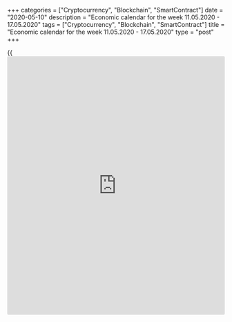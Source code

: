 +++
categories = ["Cryptocurrency", "Blockchain", "SmartContract"]
date = "2020-05-10"
description = "Economic calendar for the week 11.05.2020 - 17.05.2020"
tags = ["Cryptocurrency", "Blockchain", "SmartContract"]
title = "Economic calendar for the week 11.05.2020 - 17.05.2020"
type = "post"
+++

{{<iframe id="large-banner" src="https://www.bounty.group/#slide=7.0" width="100%" height="600" scrolling="no" style="border: 0px solid rgb(216, 221, 230); border-radius: 3px;">}}

May 9, 2020

May 10, 2020

Economic [calendar](https://www.fintechee.com/web-trader/) for the week 11.05.2020 – 17.05.2020Jana Kane

##  **Overview of the main events of the Forex economic [calendar](https://www.fintechee.com/web-trader/) for the
next trading week 11.05.2020 to 17.05.2020**

 **Trading on key Forex [news](https://www.letsplayfx.com/blog/forex-news-website/): we are expecting the publication of
important macro statistics from China, the US, Australia, Great Britain,
Germany, the Eurozone, as well as the results of the meeting of the RB
of New Zealand and its decision on the interest rate.**

Despite the decline on Friday, last week the dollar was still able to
strengthen. The DXY dollar index rose another 0.5% (about 50 points)
over the week, to 99.80 at the end of the trading day last Friday.

According to the Labor Department last Friday, in April, US unemployment
reached a record high of 14.7%, while the Non-Farm Payrolls fell by an
unprecedented 20.5 million, as the coronavirus epidemic damaged the
economy. It was the sharpest monthly drop since 1939. April unemployment
data broke the 1948 record when it reached 10.8%.

According to the US Department of Labor report, nearly 23 million people
received unemployment benefits during the week of April 19-25. The most
affected Americans were those with lower incomes.

Although companies are already resuming operations in some states, in
the longer term, the recovery of the world's largest economy will depend
on factors such as the development of the coronavirus situation and how
quickly consumers begin to return to work and spend money.

The US stock indices also rose last week. Investors are in a hurry to
jump in the departing train. Their optimism is fueled by hopes for a
quick recovery in the US economy after the restrictions on coronavirus
are lifted. Meanwhile, medical experts warn of the possibility of a
second wave of the epidemic if restrictions and quarantine are lifted
prematurely.

Another reason for serious concern for [investor](https://www.fintechee.com/tutorial-for-forex-trading/investor-mode/)s may be the growth of
geopolitical tensions in relations between Washington and Beijing
associated with the actions of China during the outbreak of coronavirus
in this country. The US President Donald Trump said last Wednesday that
he would “closely monitor” China’s fulfillment of its obligations under
the first-phase trade agreement concluded earlier this year, which
implies Beijing’s increase in purchases of US goods and services by $200
billion over the next two years.

Next week, [investor](https://www.fintechee.com/tutorial-for-forex-trading/investor-mode/)s will pay attention to the publication of important
macro statistics from China, the US, Australia, Great Britain, Germany,
the Eurozone, as well as the results of the meeting of the RB of New
Zealand and its decision on the interest rate.

 _ **Traders should pay attention to the following significant
macroeconomic data expected next week:**_

 *** during the coming week new events may be added to the [calendar](https://www.fintechee.com/web-trader/) and
scheduled events may be canceled**

 ****** **GMT time**

###  **Monday, May 11**

No important macro statistics planned to be released.

###  **Tuesday, May 12**

###  **(publication time not available) AUD Budget Plan**

During the Asian trading session, the Australian government will publish
an annual budget plan, which is likely to cause increased volatility in
the Australian dollar. However, the exact time of publication is
unknown.

###  **01:30 CNY Consumer Price Index (CPI)**

The National Bureau of Statistics of China will present data reflecting
the dynamics of consumer prices in China in April. Rising consumer
prices could trigger inflation acceleration, which could force the
People’s Bank of China to take measures aimed at tightening monetary
[policy](https://www.fintechee.com/policy/). The increase in consumer inflation may cause the yuan to rise, a
low result will put pressure on the yuan.

China's economy is the second largest in the world after the American.
Therefore, the publication of important macroeconomic indicators of this
country has a significant impact on world financial markets, primarily
on the position of the yuan, other Asian currencies, the dollar,
commodity currencies, as well as Chinese and Asian stock indices. China
is the largest buyer of commodities and a supplier to the global
commodity market of finished products of a wide range.

In January 2020, the growth of the consumer inflation index was at +1.4%
(+5.4% in annual [terms](https://www.fintechee.com/terms/)), in February +0.8% (+5.2% in annual [terms](https://www.fintechee.com/terms/)), and
in March the CPI index decreased by -1.2%, although it grew in annual
[terms](https://www.fintechee.com/terms/) by +4.3%.

Deterioration of macroeconomic indicators, including a decline in
consumer inflation, could negatively affect the yuan and commodity
currencies such as Canadian, Australian, and New Zealand dollars. This
is most true for the Australian dollar, since China is Australia's
largest trade and economic partner.

According to the forecast, it is expected that the Consumer Price Index
will continue to decline in April by -0.5% (+3.7% in annual [terms](https://www.fintechee.com/terms/)). The
growth of the consumer inflation index will positively affect the yuan,
as well as commodity currencies, primarily the Australian dollar.
However, a relative decrease in CPI may negatively impact them.

###  **12:30 USD Core Consumer Price Index (ex food and energy)**

Core Consumer Price Index (Core CPI) determines the change in prices of
a selected basket of goods and services for a given period and is a key
indicator for assessing inflation and changing consumer preferences.
Food and energy are excluded from this indicator for a more accurate
estimate. A high result strengthens the US dollar, while a low result
weakens it. In January, the value of the indicator amounted to +0.2%
(+2.3% in annual [terms](https://www.fintechee.com/terms/)), in February +0.2% and +2.4% (in annual [terms](https://www.fintechee.com/terms/)),
in March -0.1% (+2.1% in annual [terms](https://www.fintechee.com/terms/)). Forecast for April: -0.2% and
+1.7% (in annual [terms](https://www.fintechee.com/terms/)). If the data for April is weaker than the
forecast, then the dollar will most likely respond with a short-term
strong decline. Data better than forecast will strengthen the dollar.

###  **Wednesday, May 13**

###  **01:30 AUD Wages Index**

The Australian Bureau of Statistics will publish the wages index, an
indicator that measures the inflation of labor costs and the level of
demand for it. Analysis of the dynamics of wages is carried out using
the index method. WAGES INDEX is an indicator of the dynamics, increase
or decrease in the average monthly wages of workers and employees for a
certain period. The Reserve Bank of Australia pays great attention to
this indicator when deciding on the interest rate. In general, high
indicators are considered a positive factor for the AUD, and vice versa,
low index values ​​are a negative factor for the AUD. It is expected
that in the 1st quarter of 2020, the index will indicate wages growth in
Australia of +0.5% (versus +0.5% in the 1st, 2nd, 3rd and 4th quarters
of 2019). The Australian dollar is likely to react poorly to the
publication of this indicator if it coincides with the forecast.
Volatility may increase if the data differs from the forecast.

###  **02:00 NZD The decision of the Reserve Bank of New Zealand on the
interest rate. Accompanying statement**

After the bank management made a decision to lower the rate by 0.75%
during an unscheduled meeting on March 15, the current interest rate of
the Republic of New Zealand is at 0.25%. The management of the bank
explained its decision by the loss of momentum in the New Zealand
economy and the sharp slowdown in the global economy amid the
coronavirus pandemic.

"World economic activity continues to weaken, which reduces the demand
for goods and services from New Zealand. Increased uncertainty and a
decline in international trade contribute to a decrease in economic
growth in the trading partner countries," the RBNZ said in a recent
statement.

The RBNZ believes that wage growth remains weak. At the same time,
inflationary expectations are falling, and low levels of business
confidence indicate a slowdown in hiring and wages growth.

Restrained economic growth (New Zealand's GDP growth has slowed since
the second half of 2018) and a weakening labor market, as well as an
escalation of international trade wars and a worsening global economic
outlook, are pushing the Reserve Bank of New Zealand to keep interest
rates low. An additional and unforeseen risk for the world and New
Zealand economies was the epidemic of coronavirus in the world.

It is expected that at this meeting the RBNZ will not lower or raise the
rate, but may speak in favor of lowering it in the coming months in the
event of a worsening economic situation in the country and in the world.

In an accompanying statement, the RBNZ management will explain the
decision on the interest rate and comment on the economic conditions
that contributed to this decision.

At this time, the volatility in trading on the New Zealand dollar could
rise sharply.

Earlier, the RBNZ stated that against the backdrop of “a multitude of
uncertainty factors,” the monetary [policy](https://www.fintechee.com/policy/) “will remain soft in the
foreseeable future,” but “can be adjusted accordingly.” According to the
bank’s management, for a stable recovery of the New Zealand economy and
inflation growth “a lower New Zealand dollar rate is needed”.

The head of the RBNZ Adrian Orr is likely to once again confirm the
bank’s penchant for pursuing a soft monetary [policy](https://www.fintechee.com/policy/), which will preserve
the pressure on the New Zealand currency.

###  **03:00** **NZD Press conference of the RBNZ**

Earlier, the RBNZ stated that against the backdrop of “a multitude of
uncertainty factors,” the monetary [policy](https://www.fintechee.com/policy/) “will remain soft in the
foreseeable future,” but “can be adjusted accordingly.” For a stable
recovery of the New Zealand economy and rising inflation “a lower New
Zealand dollar rate is needed.”

The head of the RBNZ Adrian Orr is likely to once again confirm the
bank’s penchant for pursuing a soft monetary [policy](https://www.fintechee.com/policy/). His speeches often
serve as an unofficial source of information on the future direction of
the monetary [policy](https://www.fintechee.com/policy/) of the RBNZ. In any case, an increase in volatility
in New Zealand dollar quotes is expected during the RBNZ press
conference.

###  **06:00 GBP Industrial production**

This is a leading indicator of the manufacturing sector of the UK
economy. And since industrial production, together with consumer
spending, is the basis of the UK's GDP, the publication of this
indicator may cause a surge in volatility in the pound and the London
Stock Exchange. A high value is a positive factor for the GBP, and a low
value is negative. Forecast: industrial production declined in March by
-5.8% (against growth by +0.1% in February). If the data is confirmed or
is worse than the forecast, the pound will weaken in the foreign
exchange market.

###  **08:30 GBP UK's GDP for the 1st quarter (preliminary release)**

GDP is considered an indicator of the general state of the British
economy. A growing trend in GDP is considered positive for the GBP. UK's
GDP was one of the highest in the world until 2016, when the Brexit
referendum was held. After its growth slowed down, and with the onset of
the global coronavirus pandemic, the rate of growth of British GDP
switched to negative territory.

The forecast expects the UK annual GDP to have decreased by -2% in the
1st quarter of 2020 (after zero in the 4th quarter of 2019). This is a
negative factor for the GBP.

The main factors that can force the Bank of England to keep rates low
are weak growth in GDP, the labor market, and low consumer spending. If
GDP data are weaker than expected, then this will put even more downward
pressure on the pound. A strong GDP report will strengthen the pound.

Simultaneously with the quarterly report, a monthly report on GDP (for
March) will be released. In February, the decline in GDP amounted to
-0.1%. Forecast: in March, UK GDP fell by -7%.

###  **Thursday, May 14**

###  **01:00 NZD Budget publication**

The New Zealand Treasury is publishing a preliminary government budget
for next year. The volatility of the national currency usually increases
at the time of publication of such documents regarding the state of the
financial sector of the country's economy.

###  **01:30 AUD Employment rate. Unemployment rate**

Employment rates reflect a monthly change in the number of employed
Australian citizens. The growth of the indicator has a positive effect
on consumer spending, which stimulates economic growth. A high value is
a positive factor for the AUD, and a low value is negative. Forecast: in
April, the number of employed Australian citizens decreased by 575,000
(after rising in March by 5,900 and by 26,700 in February).

Also at the same time, the Australian Bureau of Statistics will publish
a report on the unemployment rate - an indicator that estimates the
share of the unemployed to the total number of able-bodied citizens. The
growth rate indicates a weak labor market, which leads to a weakening of
the national economy. The decline is a positive factor for the AUD.
Forecast: unemployment in Australia in April was at the level of 8.3%
(against 5.2% in March, 5.1% in February). In general, the indicators
can be described as negative. However, in other large economies, the
labor market has deteriorated on a large scale due to coronavirus.

The RBA leaders have repeatedly stated that in addition to the
international trade situation, the Australian economy and central bank
monetary [policy](https://www.fintechee.com/policy/) plans are influenced by the level of debts and household
expenses, the growth of workers' wages, as well as the state of the
country's labor market.

In March 2020, the Reserve Bank of Australia lowered its key interest
rate by 0.50% to a new record low of 0.25% due to coronavirus, which was
the 5th rate cut in the last year. According to the RBA management, for
the growth of salaries and acceleration of inflation to the target
range, an unemployment rate of 4.5% or lower is required. Unemployment
in the country is not declining, and the return of inflation to the
middle of the target range of 2-3% is not even on a distant horizon.

The AUD is unlikely to respond positively to the publication of data
from the country's labor market. If the values ​​of the indicators turn
out to be worse than the forecast, then the Australian dollar may
decrease significantly in the short term. Data better than forecast will
strengthen AUD in the short term.

###  **06:00 EUR Harmonized Consumer Price Index (HICP) in Germany
(final release)**

This index is published by the EU Statistical Office and is calculated
on the basis of a statistical method agreed between all EU countries. It
is an indicator for assessing inflation and is used by the Governing
Council of the ECB to assess the level of price stability. A positive
result strengthens the EUR, a negative result weakens it.

In March, the HICP index (in annual [terms](https://www.fintechee.com/terms/)) grew by +1.3%. The
preliminary estimate for April was +0.8%. The final mark for April is
also +0.8%. Probably, the euro is unlikely to react very positively to
the publication of this indicator. If the data turn out to be better
than the forecast, then the euro may strengthen in the short term. The
growth rate is a positive factor for the euro. However, this is still
not enough to break the negative trend of the euro. Data suggests low
inflationary pressures in Germany.

###  **12:30 USD Initial jobless claims in the US over the past week**

The situation on the country's labor market continues to deteriorate
rapidly. Back in February, the indicator of primary claims for
unemployment benefits was within its average values ​​of 193-252
thousand. However, then the situation began to deteriorate sharply. Over
the week of March 22-28, 6.9 million claims were submitted, then 6.606
million, shocking the observers and market participants. A similar
indicator published last Thursday (for the week of April 26-May 01) came
out with a value of 3.169 million claims.

The US Department of Labor data published earlier this month showed an
increase in unemployment in the country in May to the level of 14.7%.

Economists attribute this to the coronavirus, which has hit the US
economy. Many US companies announced layoffs, and authorities ordered
non-vital companies to close their offices and stores in the wake of the
coronavirus epidemic. Eventually, the weekly growth rate of applications
far exceeded the previous record level of 695,000, reached in October
1982. Then the number of initial claims filed in four weeks was 2.7
million.

This indicator reflects the state of the labor market. An increase in
value negatively affects consumption and economic growth. Under normal
conditions, a high result weakens the US dollar, while a low one
strengthens it. However, in the current environment (the coronavirus
pandemic and a sharp economic slowdown), the reaction of market
participants to the publication of this report by the US Department of
Labor can be completely unpredictable.

Forecast: the number of new jobless claims (in the week of May 3-8)
amounted to 2.5 million.

###  **Friday, May 15**

###  **06:00 EUR Germany's GDP for the 1st quarter (preliminary
release)**

GDP is considered the most important indicator of the general state of
the economy. The growing trend of GDP is considered positive for the
national currency. The German economy is the engine of the entire
European economy. A high value of GDP is considered a positive factor
for the EUR, and a low value is negative.

The growth of the European and German economies slowed sharply in 2019,
and in 2020 the European economy has already entered a recession in many
respects. The domestic risks are complemented by the risk of no-deal
Brexit and the coronavirus pandemic.

If GDP data are weaker than expected, this will put even more bearish
pressure on the euro. Data better than forecast can strengthen the euro
in the short term. However, the risks for the euro are directed towards
its further weakening. Forecast: German GDP fell in the 1st quarter by
-2.1%.

###  **09:00 EUR Eurozone GDP for the 1st quarter (second estimate)**

GDP is considered an indicator of the general state of the Eurozone
economy. The growing trend of GDP is considered positive for the EUR;
low result weakens the EUR.

Recently, macro data from the Eurozone have been indicating a slowdown
in the growth of the European economy. Amid persistently low inflation,
the risks of a slowdown in economic growth may force the ECB to resume
easing monetary [policy](https://www.fintechee.com/policy/).

Against the background of downward pressure from the economic and
political situation in the Eurozone, the balance of risks for the euro
is shifted downward, and its recovery in the short term is not expected.
The coronavirus that reached Europe has also become an unforeseen and
strong factor that already has an additional negative impact on the
world and European economies.

According to the forecast of economists, the Eurozone's GDP is expected
to fall in the 1st quarter by -3.8% (-3.3% in annual [terms](https://www.fintechee.com/terms/)) after
growing by +0.1% (+1.0% in annual [terms](https://www.fintechee.com/terms/)) in the previous 4- m quarter of
2019.

If the data turn out to be weaker than the forecast, then the euro may
drop significantly. Data better than forecast will strengthen the euro
in the short term.

###  **12:30 USD Retail sales (ex Autos). Retail Control Group**

This report (Core Retail Sales Ex Autos) reflects the total sales of
retailers of all sizes and types, with the exception of car dealerships.
Changes in retail sales are a major indicator of consumer spending. The
report is leading, and in the future the data can be strongly revised. A
high result strengthens the US dollar, a low one weakens it. A relative
decrease in the indicator may have a short-term negative impact on the
dollar, and an increase in the indicator will positively affect the USD.
Forecast for April:

-8.6% (versus -4.5% in March, -0.4% in February).

Retail sales are a major consumer spending indicator in the United
States showing changes in retail sales. The Retail Control Group measure
measures the volume of the entire retail industry and is used to
calculate price indices for most products. A strong result strengthens
the US dollar, and vice versa, a weak report weakens the dollar. A
slight increase in performance is unlikely to accelerate the growth of
the dollar. Data worse than the previous period (+1.7% in March, 0.0% in
January and February) will negatively affect the dollar in the short
term. Forecast for April: -3.9%.

###  **12:30 CAD Retail Sales Index**

The Retail Sales Index is published monthly by Statistics Canada and
estimates total retail sales. The index is often considered an indicator
of consumer confidence and reflects the state of the retail sector in
the near future. Index growth is usually a positive factor for the CAD;
a decrease in the indicator will negatively affect the CAD. Previous
index values: 0.3% in February and 0.6% in January. If the data for
March is weaker than the previous values, the CAD may drop sharply in
the short term.

###  **14:00 USD University of Michigan Consumer Confidence (preliminary
release)**

This indicator reflects the confidence of American consumers in the
economic development of the country. A high level indicates economic
growth, while a low indicates stagnation. Previous indicator values:
99.8 in January, 101.1 in February, 89.1 in March, 71.8 in April. An
increase in the indicator will strengthen the USD, and a decrease in the
value will weaken the dollar. This indicator is expected to be released
in May with a value of 68.0. There is a clear downward trend, which is a
negative factor for the USD. Data worse than forecast may even more
negatively affect the dollar in the short term.

## Price chart of NZDUSD in real time mode

![Economic [calendar](https://www.fintechee.com/web-trader/) for the week 11.05.2020 – 17.05.2020][1]

The content of this article reflects the author’s opinion and does not
necessarily reflect the official position of LiteForex. The material
published on this page is provided for informational purposes only and
should not be considered as the provision of investment advice for the
purposes of Directive 2004/39/EC.

Rate this article:

{{value}}

( {{count}} {{title}} )

   1. cdn.liteforex.com/cache/uploads/blog_post/blog_posts/liteforex-blog-preview-trading-[calendar](https://www.fintechee.com/web-trader/)1.png?q=75&w=1000&s=5f58bc1c1a4fe91f8438690ebcf2271f